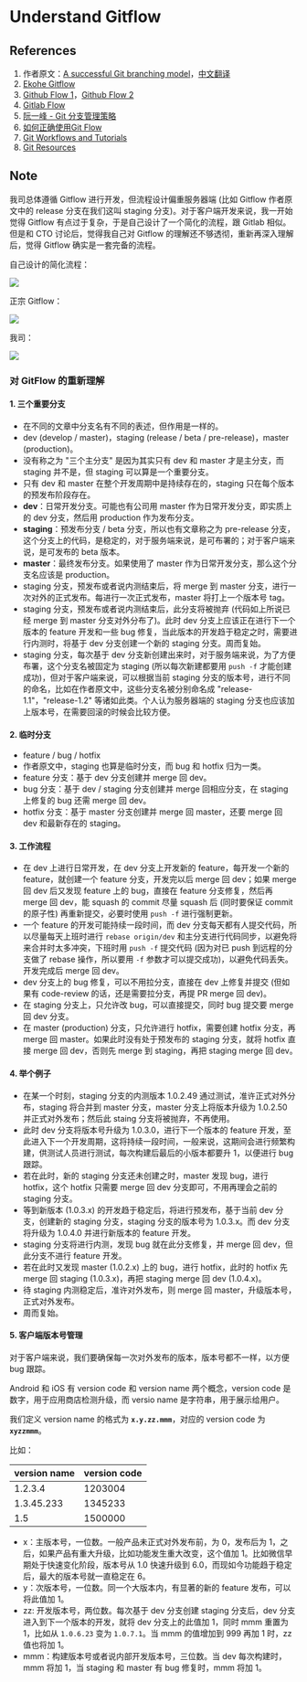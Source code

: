 # Understand Gitflow

## References

1. 作者原文：[A successful Git branching model](http://nvie.com/posts/a-successful-git-branching-model/)，[中文翻译](https://gold.xitu.io/entry/570cca4271cfe4006735d3bd)
1. [Ekohe Gitflow](https://dev.ekohe.com/#gitflow)
1. [Github Flow 1](http://scottchacon.com/2011/08/31/github-flow.html)，[Github Flow 2](https://guides.github.com/introduction/flow/index.html)
1. [Gitlab Flow](https://docs.gitlab.com/ee/workflow/gitlab_flow.html)
1. [阮一峰 - Git 分支管理策略](http://www.ruanyifeng.com/blog/2012/07/git.html)
1. [如何正确使用Git Flow](http://www.cnblogs.com/cnblogsfans/p/5075073.html)
1. [Git Workflows and Tutorials](https://github.com/xirong/my-git/blob/master/git-workflow-tutorial.md)
1. [Git Resources](https://github.com/xirong/my-git)

## Note

我司总体遵循 Gitflow 进行开发，但流程设计偏重服务器端 (比如 Gitflow 作者原文中的 release 分支在我们这叫 staging 分支)。对于客户端开发来说，我一开始觉得 Gitflow 有点过于复杂，于是自己设计了一个简化的流程，跟 Gitlab 相似。但是和 CTO 讨论后，觉得我自己对 Gitflow 的理解还不够透彻，重新再深入理解后，觉得 Gitflow 确实是一套完备的流程。

自己设计的简化流程：

![](../art/client_dev_git_flow_design.png)

正宗 Gitflow：

![](../art/git_flow.png)

我司：

![](../art/ekohe_git_workflow.png)

### 对 GitFlow 的重新理解 

#### 1. 三个重要分支

- 在不同的文章中分支名有不同的表述，但作用是一样的。
- dev (develop / master)，staging (release / beta / pre-release)，master (production)。
- 没有称之为 "三个主分支" 是因为其实只有 dev 和 master 才是主分支，而 staging 并不是，但 staging 可以算是一个重要分支。
- 只有 dev 和 master 在整个开发周期中是持续存在的，staging 只在每个版本的预发布阶段存在。
- **dev**：日常开发分支。可能也有公司用 master 作为日常开发分支，即实质上的 dev 分支，然后用 production 作为发布分支。
- **staging**：预发布分支 / beta 分支，所以也有文章称之为 pre-release 分支，这个分支上的代码，是稳定的，对于服务端来说，是可布署的；对于客户端来说，是可发布的 beta 版本。
- **master**：最终发布分支。如果使用了 master 作为日常开发分支，那么这个分支名应该是 production。
- staging 分支，预发布或者说内测结束后，将 merge 到 master 分支，进行一次对外的正式发布。每进行一次正式发布，master 将打上一个版本号 tag。
- staging 分支，预发布或者说内测结束后，此分支将被抛弃 (代码如上所说已经 merge 到 master 分支对外分布了)。此时 dev 分支上应该正在进行下一个版本的 feature 开发和一些 bug 修复，当此版本的开发趋于稳定之时，需要进行内测时，将基于 dev 分支创建一个新的 staging 分支。周而复始。
- staging 分支，每次基于 dev 分支新创建出来时，对于服务端来说，为了方便布署，这个分支名被固定为 staging (所以每次新建都要用 `push -f` 才能创建成功)，但对于客户端来说，可以根据当前 staging 分支的版本号，进行不同的命名，比如在作者原文中，这些分支名被分别命名成 "release-1.1"，"release-1.2" 等诸如此类。个人认为服务器端的 staging 分支也应该加上版本号，在需要回滚的时候会比较方便。

#### 2. 临时分支

- feature / bug / hotfix
- 作者原文中，staging 也算是临时分支，而 bug 和 hotfix 归为一类。
- feature 分支：基于 dev 分支创建并 merge 回 dev。
- bug 分支：基于 dev / staging 分支创建并 merge 回相应分支，在 staging 上修复的 bug 还需 merge 回 dev。
- hotfix 分支：基于 master 分支创建并 merge 回 master，还要 merge 回 dev 和最新存在的 staging。 

#### 3. 工作流程

- 在 dev 上进行日常开发，在 dev 分支上开发新的 feature，每开发一个新的 feature，就创建一个 feature 分支，开发完以后 merge 回 dev；如果 merge 回 dev 后又发现 feature 上的 bug，直接在 feature 分支修复，然后再 merge 回 dev，能 squash 的 commit 尽量 squash 后 (同时要保证 commit 的原子性) 再重新提交，必要时使用 `push -f` 进行强制更新。
- 一个 feature 的开发可能持续一段时间，而 dev 分支每天都有人提交代码，所以尽量每天上班时进行 `rebase origin/dev` 和主分支进行代码同步，以避免将来合并时太多冲突，下班时用 `push -f` 提交代码 (因为对已 push 到远程的分支做了 rebase 操作，所以要用 `-f` 参数才可以提交成功)，以避免代码丢失。开发完成后 merge 回 dev。
- dev 分支上的 bug 修复，可以不用拉分支，直接在 dev 上修复并提交 (但如果有 code-review 的话，还是需要拉分支，再提 PR merge 回 dev)。
- 在 staging 分支上，只允许改 bug，可以直接提交，同时 bug 提交要 merge 回 dev 分支。
- 在 master (production) 分支，只允许进行 hotfix，需要创建 hotfix 分支，再 merge 回 master。如果此时没有处于预发布的 staging 分支，就将 hotfix 直接 merge 回 dev，否则先 merge 到 staging，再把 staging merge 回 dev。

#### 4. 举个例子

- 在某一个时刻，staging 分支的内测版本 1.0.2.49 通过测试，准许正式对外分布，staging 将合并到 master 分支，master 分支上将版本升级为 1.0.2.50 并正式对外发布；然后此 staing 分支将被抛弃，不再使用。
- 此时 dev 分支将版本号升级为 1.0.3.0，进行下一个版本的 feature 开发，至此进入下一个开发周期，这将持续一段时间，一般来说，这期间会进行频繁构建，供测试人员进行测试，每次构建后最后的小版本都要升 1，以便进行 bug 跟踪。
- 若在此时，新的 staging 分支还未创建之时，master 发现 bug，进行 hotfix，这个 hotfix 只需要 merge 回 dev 分支即可，不用再理会之前的 staging 分支。
- 等到新版本 (1.0.3.x) 的开发趋于稳定后，将进行预发布，基于当前 dev 分支，创建新的 staging 分支，staging 分支的版本号为 1.0.3.x。而 dev 分支将升级为 1.0.4.0 并进行新版本的 feature 开发。
- staging 分支将进行内测，发现 bug 就在此分支修复，并 merge 回 dev，但此分支不进行 feature 开发。
- 若在此时又发现 master (1.0.2.x) 上的 bug，进行 hotfix，此时的 hotfix 先 merge 回 staging (1.0.3.x)，再把 staging merge 回 dev (1.0.4.x)。
- 待 staging 内测稳定后，准许对外发布，则 merge 回 master，升级版本号，正式对外发布。
- 周而复始。

#### 5. 客户端版本号管理

对于客户端来说，我们要确保每一次对外发布的版本，版本号都不一样，以方便 bug 跟踪。

Android 和 iOS 有 version code 和 version name 两个概念，version code 是数字，用于应用商店检测升级，而 versio name 是字符串，用于展示给用户。

我们定义 version name 的格式为 **`x.y.zz.mmm`**，对应的 version code 为 **`xyzzmmm`**。

比如：

version name | version code
-------------|-------------
1.2.3.4      | 1203004
1.3.45.233   | 1345233
1.5          | 1500000

- x：主版本号，一位数。一般产品未正式对外发布前，为 0，发布后为 1，之后，如果产品有重大升级，比如功能发生重大改变，这个值加 1。比如微信早期处于快速变化阶段，版本号从 1.0 快速升级到 6.0，而现如今功能趋于稳定后，最大的版本号就一直稳定在 6。
- y：次版本号，一位数。同一个大版本内，有显著的新的 feature 发布，可以将此值加 1。
- zz: 开发版本号，两位数。每次基于 dev 分支创建 staging 分支后，dev 分支进入到下一个版本的开发，就将 dev 分支上的此值加 1，同时 mmm 重置为 1，比如从 `1.0.6.23` 变为 `1.0.7.1`。当 mmm 的值增加到 999 再加 1 时，zz 值也将加 1。
- mmm：构建版本号或者说内部开发版本号，三位数。当 dev 每次构建时，mmm 将加 1，当 staging 和 master 有 bug 修复时，mmm 将加 1。
